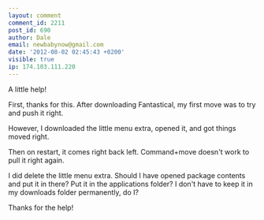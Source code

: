 ```yaml
---
layout: comment
comment_id: 2211
post_id: 690
author: Dale
email: newbabynow@gmail.com
date: '2012-08-02 02:45:43 +0200'
visible: true
ip: 174.103.111.220
---
```

A little help!

First, thanks for this. After downloading Fantastical, my first move was to try and push it right.

However, I downloaded the little menu extra, opened it, and got things moved right.

Then on restart, it comes right back left. Command+move doesn't work to pull it right again.

I did delete the little menu extra. Should I have opened package contents and put it in there? Put it in the applications folder? I don't have to keep it in my downloads folder permanently, do I?

Thanks for the help!
